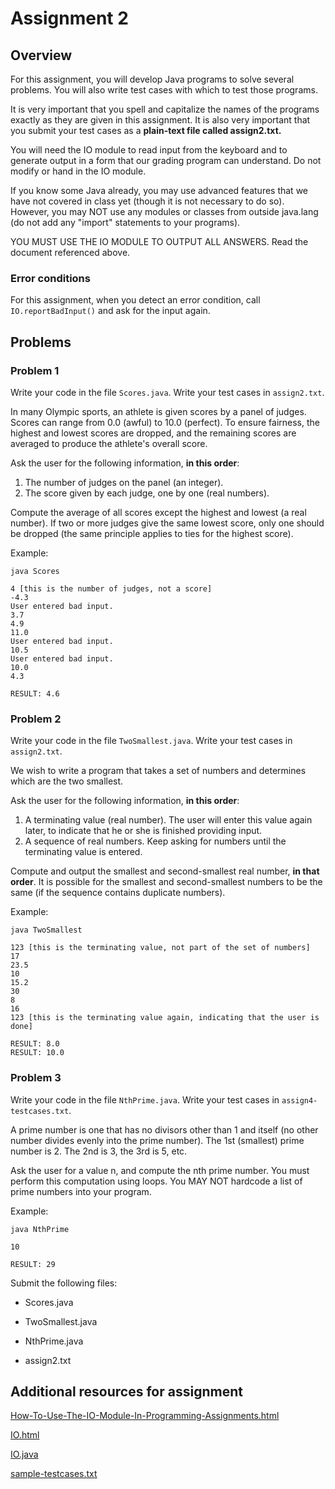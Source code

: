 # Assignment 2

## Overview

For this assignment, you will develop Java programs to solve several problems. You will also write test cases with which to test those programs.

It is very important that you spell and capitalize the names of the programs exactly as they are given in this assignment. It is also very important that you submit your test cases as a **plain-text file called assign2.txt.**

You will need the IO module to read input from the keyboard and to generate output in a form that our grading program can understand. Do not modify or hand in the IO module.

If you know some Java already, you may use advanced features that we have not covered in class yet (though it is not necessary to do so). However, you may NOT use any modules or classes from outside java.lang (do not add any "import" statements to your programs).

YOU MUST USE THE IO MODULE TO OUTPUT ALL ANSWERS. Read the document referenced above.

### Error conditions

For this assignment, when you detect an error condition, call `IO.reportBadInput()` and ask for the input again.

## Problems

### Problem 1

Write your code in the file `Scores.java`. Write your test cases in `assign2.txt`.

In many Olympic sports, an athlete is given scores by a panel of judges. Scores can range from 0.0 (awful) to 10.0 (perfect). To ensure fairness, the highest and lowest scores are dropped, and the remaining scores are averaged to produce the athlete's overall score.

Ask the user for the following information, **in this order**:

1. The number of judges on the panel (an integer).
2. The score given by each judge, one by one (real numbers).

Compute the average of all scores except the highest and lowest (a real number). If two or more judges give the same lowest score, only one should be dropped (the same principle applies to ties for the highest score).

Example:

```
java Scores

4 [this is the number of judges, not a score]
-4.3
User entered bad input.
3.7
4.9
11.0
User entered bad input.
10.5
User entered bad input.
10.0
4.3

RESULT: 4.6
```

### Problem 2

Write your code in the file `TwoSmallest.java`. Write your test cases in `assign2.txt`.

We wish to write a program that takes a set of numbers and determines which are the two smallest.

Ask the user for the following information, **in this order**:

1. A terminating value (real number). The user will enter this value again later, to indicate that he or she is finished providing input.
2. A sequence of real numbers. Keep asking for numbers until the terminating value is entered.

Compute and output the smallest and second-smallest real number, **in that order**. It is possible for the smallest and second-smallest numbers to be the same (if the sequence contains duplicate numbers).

Example:
```
java TwoSmallest

123 [this is the terminating value, not part of the set of numbers]
17
23.5
10
15.2
30
8
16
123 [this is the terminating value again, indicating that the user is done]

RESULT: 8.0
RESULT: 10.0
```

### Problem 3

Write your code in the file `NthPrime.java`. Write your test cases in `assign4-testcases.txt`.

A prime number is one that has no divisors other than 1 and itself (no other number divides evenly into the prime number). The 1st (smallest) prime number is 2. The 2nd is 3, the 3rd is 5, etc.

Ask the user for a value n, and compute the nth prime number. You must perform this computation using loops. You MAY NOT hardcode a list of prime numbers into your program.

Example:

```
java NthPrime

10

RESULT: 29 
```

Submit the following files:

* Scores.java


* TwoSmallest.java


* NthPrime.java


* assign2.txt

## Additional resources for assignment

[How-To-Use-The-IO-Module-In-Programming-Assignments.html](Resources/IO/How-To-Use-The-IO-Module-In-Programming-Assignments.html)

[IO.html](Resources/IO/IO.html)

[IO.java](Resources/IO/IO.java)

[sample-testcases.txt](Assignments/Assignment_2/sample-testcases.txt)